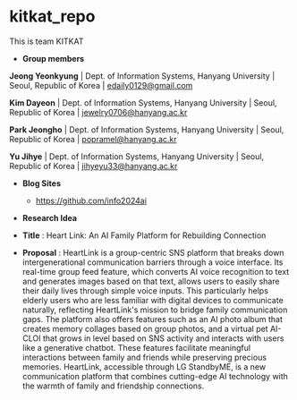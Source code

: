 # kitkat_repo
This is team KITKAT

- **Group members**

**Jeong Yeonkyung** |
Dept. of Information Systems, Hanyang University |
Seoul, Republic of Korea |
[edaily0129@gmail.com](mailto:edaily0129@gmail.com)

**Kim Dayeon** |
Dept. of Information Systems, Hanyang University |
Seoul, Republic of Korea |
[jewelry0706@hanyang.ac.kr](mailto:jewelry0706@hanyang.ac.kr)

**Park Jeongho** |
Dept. of Information Systems, Hanyang University | 
Seoul, Republic of Korea | 
[popramel@hanyang.ac.kr](mailto:popramel@hanyang.ac.kr)

**Yu Jihye** |
Dept. of Information Systems, Hanyang University |
Seoul, Republic of Korea |
[jihyeyu33@hanyang.ac.kr](mailto:jihyeyu33@hanyang.ac.kr)

- **Blog Sites**

  - https://github.com/info2024ai

- **Research Idea**

- **Title** : Heart Link: An AI Family Platform for Rebuilding Connection

- **Proposal** : HeartLink is a group-centric SNS platform that breaks down intergenerational communication barriers through a voice interface. Its real-time group feed feature, which converts AI voice recognition to text and generates images based on that text, allows users to easily share their daily lives through simple voice inputs. This particularly helps elderly users who are less familiar with digital devices to communicate naturally, reflecting HeartLink's mission to bridge family communication gaps. The platform also offers features such as an AI photo album that creates memory collages based on group photos, and a virtual pet AI-CLOI that grows in level based on SNS activity and interacts with users like a generative chatbot. These features facilitate meaningful interactions between family and friends while preserving precious memories. HeartLink, accessible through LG StandbyME, is a new communication platform that combines cutting-edge AI technology with the warmth of family and friendship connections.
